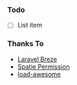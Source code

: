### Todo

-   [ ] List item

### Thanks To

-   [Laravel Breze](https://laravel.com/docs/8.x/starter-kits)
-   [Spatie Permission](https://spatie.be/docs/laravel-permission/v4/introduction)
-   [load-awesome](https://github.com/danielcardoso/load-awesome)
